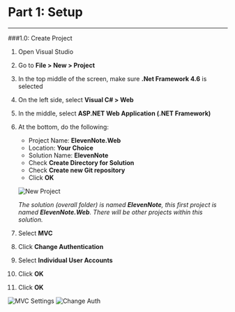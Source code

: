 # Part 1: Setup
---
###1.0: Create Project
1.  Open Visual Studio
2.  Go to **File > New > Project**
3.  In the top middle of the screen, make sure **.Net Framework 4.6** is selected
4.  On the left side, select **Visual C# > Web**
5.  In the middle, select **ASP.NET Web Application (.NET Framework)**
6.  At the bottom, do the following:
    - Project Name: **ElevenNote.Web**
    - Location: **Your Choice** 
    - Solution Name: **ElevenNote**
    - Check **Create Directory for Solution**
    - Check **Create new Git repository**
    - Click **OK**

    ![New Project](/assets/1.0-A.png)

    *The solution (overall folder) is named **_ElevenNote_**, this first project is named **_ElevenNote.Web_**.  There will be other projects within this solution.*
7. Select **MVC**
8. Click **Change Authentication**
9. Select **Individual User Accounts**
10. Click **OK**
11. Click **OK**

![MVC Settings](/assets/1.0-Ba.png) ![Change Auth](/assets/1.0-Bb.png)